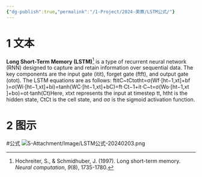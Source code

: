 ```yaml
---
{"dg-publish":true,"permalink":"/1-Project/2024-美赛/LSTM公式/"}
---
```


# 1 文本
**Long Short-Term Memory (LSTM)**[^1] is a type of recurrent neural network (RNN) designed to capture and retain information over sequential data. The key components are the input gate (itit​), forget gate (ftft​), and output gate (otot​). The LSTM equations are as follows:
ft​it​C~t​Ct​ot​ht​​=σ(Wf​⋅[ht−1​,xt​]+bf​)=σ(Wi​⋅[ht−1​,xt​]+bi​)=tanh(WC​⋅[ht−1​,xt​]+bC​)=ft​⋅Ct−1​+it​⋅C~t​=σ(Wo​⋅[ht−1​,xt​]+bo​)=ot​⋅tanh(Ct​)​
Here, xtxt​ represents the input at timestep tt, htht​ is the hidden state, CtCt​ is the cell state, and σσ is the sigmoid activation function.
# 2 图示
#公式 
![5-Attachment/Image/LSTM公式-20240203.png](/img/user/5-Attachment/Image/LSTM%E5%85%AC%E5%BC%8F-20240203.png)

[^1]: Hochreiter, S., & Schmidhuber, J. (1997). Long short-term memory. _Neural computation_, _9_(8), 1735-1780.